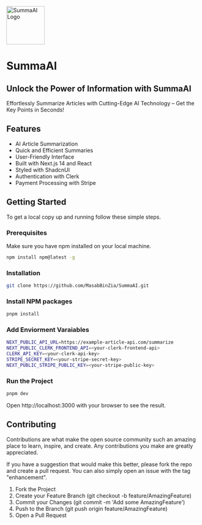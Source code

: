 


<p align="">
  <img src="https://github.com/MasabBinZia/SummaAI/assets/94193065/308f40cd-c76d-43dd-8d96-7f6060424d6c" alt="SummaAI Logo" width="100" height="100">
</p>

# SummaAI

## Unlock the Power of Information with SummaAI

Effortlessly Summarize Articles with Cutting-Edge AI Technology – Get the Key Points in Seconds!

## Features

- AI Article Summarization
- Quick and Efficient Summaries
- User-Friendly Interface
- Built with Next.js 14 and React
- Styled with ShadcnUI
- Authentication with Clerk
- Payment Processing with Stripe

## Getting Started

To get a local copy up and running follow these simple steps.

### Prerequisites

Make sure you have npm installed on your local machine.

```sh
npm install npm@latest -g
```
### Installation
```sh
git clone https://github.com/MasabBinZia/SummaAI.git
```

### Install NPM packages
```sh
pnpm install
```
### Add Enviorment Varaiables
```sh
NEXT_PUBLIC_API_URL=https://example-article-api.com/summarize
NEXT_PUBLIC_CLERK_FRONTEND_API=<your-clerk-frontend-api>
CLERK_API_KEY=<your-clerk-api-key>
STRIPE_SECRET_KEY=<your-stripe-secret-key>
NEXT_PUBLIC_STRIPE_PUBLIC_KEY=<your-stripe-public-key>
```

### Run the Project 
```sh
pnpm dev
```
Open http://localhost:3000 with your browser to see the result.

## Contributing
Contributions are what make the open source community such an amazing place to learn, inspire, and create. Any contributions you make are greatly appreciated.

If you have a suggestion that would make this better, please fork the repo and create a pull request. You can also simply open an issue with the tag "enhancement".

  1.  Fork the Project
  2.  Create your Feature Branch (git checkout -b feature/AmazingFeature)
  3.  Commit your Changes (git commit -m 'Add some AmazingFeature')
  4.  Push to the Branch (git push origin feature/AmazingFeature)
  5.  Open a Pull Request


